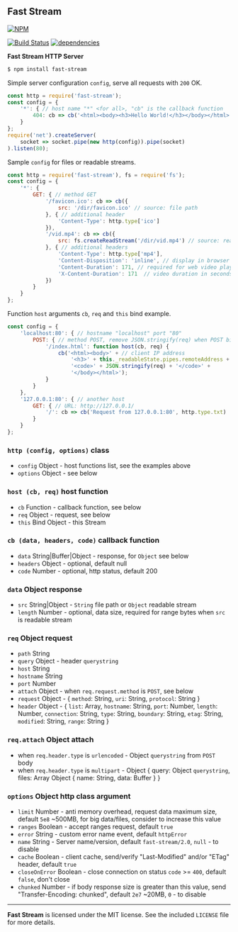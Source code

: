 ## Fast Stream
[![NPM](https://nodei.co/npm/fast-stream.png?downloads=true&downloadRank=true&stars=true)](https://nodei.co/npm/fast-stream/)

[![Build Status](https://travis-ci.org/RealTimeCom/fast-stream.svg?branch=master)](http://travis-ci.org/RealTimeCom/fast-stream)
[![dependencies](https://david-dm.org/RealTimeCom/fast-stream.svg)](https://david-dm.org/RealTimeCom/fast-stream)

**Fast Stream HTTP Server**

```sh
$ npm install fast-stream
```
Simple server configuration `config`, serve all requests with `200` OK.
```js
const http = require('fast-stream');
const config = {
    '*': { // host name "*" <for all>, "cb" is the callback function
        404: cb => cb('<html><body><h3>Hello World!</h3></body></html>', null, 200)
    }
};
require('net').createServer(
    socket => socket.pipe(new http(config)).pipe(socket)
).listen(80);
```
Sample `config` for files or readable streams.
```js
const http = require('fast-stream'), fs = require('fs');
const config = {
    '*': {
        GET: { // method GET
            '/favicon.ico': cb => cb({
                src: '/dir/favicon.ico' // source: file path
            }, { // additional header
                'Content-Type': http.type['ico']
            }),
            '/vid.mp4': cb => cb({
                src: fs.createReadStream('/dir/vid.mp4') // source: readable Stream
            }, { // additional headers
                'Content-Type': http.type['mp4'],
                'Content-Disposition': 'inline', // display in browser
                'Content-Duration': 171, // required for web video player
                'X-Content-Duration': 171  // video duration in seconds
            })
        }
    }
};
```
Function `host` arguments `cb`, `req` and `this` bind example.
```js
const config = {
    'localhost:80': { // hostname "localhost" port "80"
        POST: { // method POST, remove JSON.stringify(req) when POST big files > 1KB
            '/index.html': function host(cb, req) {
                cb('<html><body>' + // client IP address
                    '<h3>' + this._readableState.pipes.remoteAddress + '</h3>' +
                    '<code>' + JSON.stringify(req) + '</code>' +
                    '</body></html>');
            }
        }
    },
    '127.0.0.1:80': { // another host
        GET: { // URL: http://127.0.0.1/
            '/': cb => cb('Request from 127.0.0.1:80', http.type.txt)
        }
    }
};
```
### `http (config, options)` class
* `config` Object - host functions list, see the examples above
* `options` Object - see below

### `host (cb, req)` host function
* `cb` Function - callback function, see below
* `req` Object - request, see below
* `this` Bind Object - this Stream

### `cb (data, headers, code)` callback function
* `data` String|Buffer|Object - response, for `Object` see below
* `headers` Object - optional, default null
* `code` Number - optional, http status, default 200

### `data` Object response
* `src` String|Object - `String` file path or `Object` readable stream
* `length` Number - optional, data size, required for range bytes when `src` is readable stream

### `req` Object request
* `path` String
* `query` Object - header `querystring`
* `host` String
* `hostname` String
* `port` Number
* `attach` Object - when `req.request.method` is `POST`, see below
* `request` Object - { `method`: String, `uri`: String, `protocol`: String }
* `header` Object - { `list`: Array, `hostname`: String, `port`: Number, `length`: Number, `connection`: String, `type`: String, `boundary`: String, `etag`: String, `modified`: String, `range`: String }

### `req.attach` Object attach
* when `req.header.type` is `urlencoded` - Object `querystring` from `POST` body
* when `req.header.type` is `multipart` - Object { query: Object `querystring`, files: Array Object { name: String, data: Buffer } }

### `options` Object http class argument
* `limit` Number - anti memory overhead, request data maximum size, default `5e8` ~500MB, for big data/files, consider to increase this value
* `ranges` Boolean - accept ranges request, default `true`
* `error` String - custom error name event, default `httpError`
* `name` String - Server name/version, default `fast-stream/2.0`, `null` - to disable
* `cache` Boolean - client cache, send/verify "Last-Modified" and/or "ETag" header, default `true`
* `closeOnError` Boolean - close connection on status `code` >= `400`, default `false`, don't close
* `chunked` Number - if body response size is greater than this value, send "Transfer-Encoding: chunked", default `2e7` ~20MB, `0` - to disable

--------------------------------------------------------
**Fast Stream** is licensed under the MIT license. See the included `LICENSE` file for more details.
